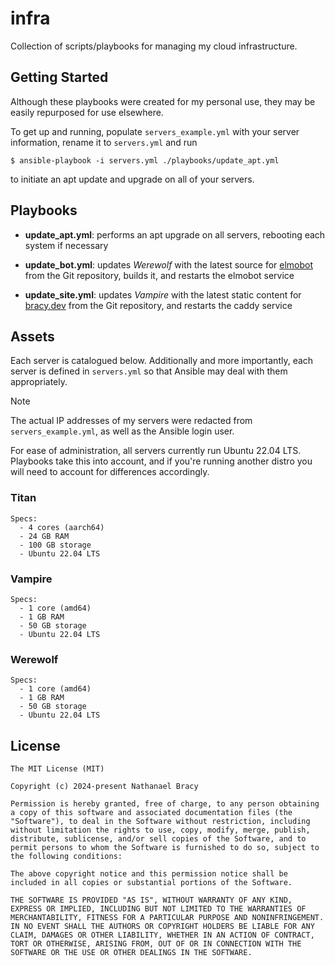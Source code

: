 # infra

Collection of scripts/playbooks for managing my cloud infrastructure.

## Getting Started

Although these playbooks were created for my personal use, they may be easily repurposed for use elsewhere.

To get up and running, populate `servers_example.yml` with your server information, rename it to `servers.yml` and run

```shell
$ ansible-playbook -i servers.yml ./playbooks/update_apt.yml
```

to initiate an apt update and upgrade on all of your servers.

## Playbooks

- **update_apt.yml**: performs an apt upgrade on all servers, rebooting each system if necessary

- **update_bot.yml**: updates *Werewolf* with the latest source for [elmobot](https://github.com/servusdei2018/elmobot) from the Git repository, builds it, and restarts the elmobot service

- **update_site.yml**: updates *Vampire* with the latest static content for [bracy.dev](https://bracy.dev) from the Git repository, and restarts the caddy service

## Assets

Each server is catalogued below. Additionally and more importantly, each server is defined in `servers.yml` so that Ansible may deal with them appropriately.

> [!NOTE]
> The actual IP addresses of my servers were redacted from `servers_example.yml`, as well as the Ansible login user.

For ease of administration, all servers currently run Ubuntu 22.04 LTS. Playbooks take this into account, and if you're running another distro you will need to account for differences accordingly.

### Titan

```
Specs:
  - 4 cores (aarch64)
  - 24 GB RAM
  - 100 GB storage
  - Ubuntu 22.04 LTS
```

### Vampire

```
Specs:
  - 1 core (amd64)
  - 1 GB RAM
  - 50 GB storage
  - Ubuntu 22.04 LTS
```

### Werewolf

```
Specs:
  - 1 core (amd64)
  - 1 GB RAM
  - 50 GB storage
  - Ubuntu 22.04 LTS
```

## License

```
The MIT License (MIT)

Copyright (c) 2024-present Nathanael Bracy

Permission is hereby granted, free of charge, to any person obtaining a copy of this software and associated documentation files (the "Software"), to deal in the Software without restriction, including without limitation the rights to use, copy, modify, merge, publish, distribute, sublicense, and/or sell copies of the Software, and to permit persons to whom the Software is furnished to do so, subject to the following conditions:

The above copyright notice and this permission notice shall be included in all copies or substantial portions of the Software.

THE SOFTWARE IS PROVIDED "AS IS", WITHOUT WARRANTY OF ANY KIND, EXPRESS OR IMPLIED, INCLUDING BUT NOT LIMITED TO THE WARRANTIES OF MERCHANTABILITY, FITNESS FOR A PARTICULAR PURPOSE AND NONINFRINGEMENT. IN NO EVENT SHALL THE AUTHORS OR COPYRIGHT HOLDERS BE LIABLE FOR ANY CLAIM, DAMAGES OR OTHER LIABILITY, WHETHER IN AN ACTION OF CONTRACT, TORT OR OTHERWISE, ARISING FROM, OUT OF OR IN CONNECTION WITH THE SOFTWARE OR THE USE OR OTHER DEALINGS IN THE SOFTWARE.
```
